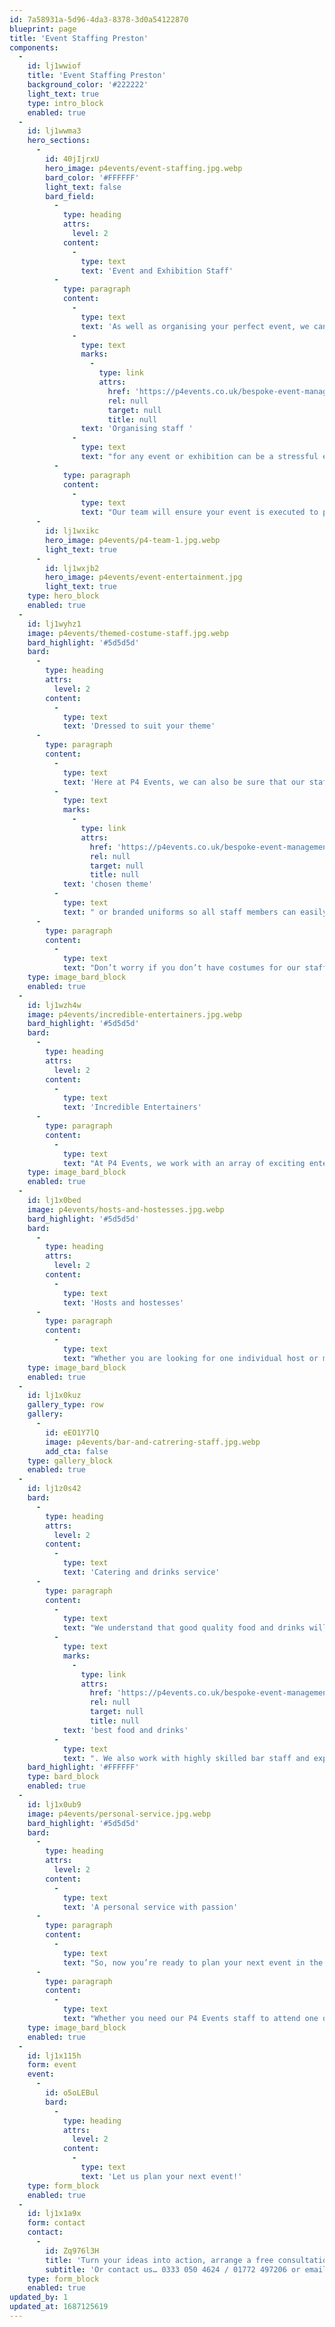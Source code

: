 ```yaml
---
id: 7a58931a-5d96-4da3-8378-3d0a54122870
blueprint: page
title: 'Event Staffing Preston'
components:
  -
    id: lj1wwiof
    title: 'Event Staffing Preston'
    background_color: '#222222'
    light_text: true
    type: intro_block
    enabled: true
  -
    id: lj1wwma3
    hero_sections:
      -
        id: 40jIjrxU
        hero_image: p4events/event-staffing.jpg.webp
        bard_color: '#FFFFFF'
        light_text: false
        bard_field:
          -
            type: heading
            attrs:
              level: 2
            content:
              -
                type: text
                text: 'Event and Exhibition Staff'
          -
            type: paragraph
            content:
              -
                type: text
                text: 'As well as organising your perfect event, we can also provide an excellent team of staff to ensure everything runs smoothly throughout the day. '
              -
                type: text
                marks:
                  -
                    type: link
                    attrs:
                      href: 'https://p4events.co.uk/bespoke-event-management/on-the-day-support/'
                      rel: null
                      target: null
                      title: null
                text: 'Organising staff '
              -
                type: text
                text: "for any event or exhibition can be a stressful experience so why not leave everything to our dedicated and experienced team?\_"
          -
            type: paragraph
            content:
              -
                type: text
                text: "Our team will ensure your event is executed to perfection, whilst you can enjoy networking with clients, colleagues or friends! Helping with everything from meet and greet at the entrance to promoting your business in the most professional way, our promotional staff will enhance your event or exhibition and ensure that your vision becomes a reality.\_"
      -
        id: lj1wxikc
        hero_image: p4events/p4-team-1.jpg.webp
        light_text: true
      -
        id: lj1wxjb2
        hero_image: p4events/event-entertainment.jpg
        light_text: true
    type: hero_block
    enabled: true
  -
    id: lj1wyhz1
    image: p4events/themed-costume-staff.jpg.webp
    bard_highlight: '#5d5d5d'
    bard:
      -
        type: heading
        attrs:
          level: 2
        content:
          -
            type: text
            text: 'Dressed to suit your theme'
      -
        type: paragraph
        content:
          -
            type: text
            text: 'Here at P4 Events, we can also be sure that our staff will represent your brand in the best way possible. Whether that’s with costumes that are in line with your '
          -
            type: text
            marks:
              -
                type: link
                attrs:
                  href: 'https://p4events.co.uk/bespoke-event-management/event-theming/'
                  rel: null
                  target: null
                  title: null
            text: 'chosen theme'
          -
            type: text
            text: " or branded uniforms so all staff members can easily be spotted in crowds, we can ensure our staff stand out to your guests.\_"
      -
        type: paragraph
        content:
          -
            type: text
            text: "Don’t worry if you don’t have costumes for our staff to wear as we can always accommodate your needs and help you with this! We can provide as little or as many staff members as you need and not only will their costumes add to the overall effect, they can oversee everything to ensure everything is going to plan too!\_"
    type: image_bard_block
    enabled: true
  -
    id: lj1wzh4w
    image: p4events/incredible-entertainers.jpg.webp
    bard_highlight: '#5d5d5d'
    bard:
      -
        type: heading
        attrs:
          level: 2
        content:
          -
            type: text
            text: 'Incredible Entertainers'
      -
        type: paragraph
        content:
          -
            type: text
            text: "At P4 Events, we work with an array of exciting entertainers that will totally wow your guests and create a lasting impression at your next Preston-based event. We can provide you with everything from magicians and silhouette artists to caricaturists, musicians and aerial bartenders so whatever unique and fun idea you had in mind, we can help to make sure your event is a huge success! Our entertainers could even form part of your event theme too so the options are endless. We can work with you on a complimentary consultation so if you have some initial ideas,\_ let’s work together and try to make your budget stretch as far as possible.\_"
    type: image_bard_block
    enabled: true
  -
    id: lj1x0bed
    image: p4events/hosts-and-hostesses.jpg.webp
    bard_highlight: '#5d5d5d'
    bard:
      -
        type: heading
        attrs:
          level: 2
        content:
          -
            type: text
            text: 'Hosts and hostesses'
      -
        type: paragraph
        content:
          -
            type: text
            text: "Whether you are looking for one individual host or multiple hosts or hostesses, we can work out a plan to make sure everything is covered.\_We will always ensure your guests are having the best time and customer service is always our priority so leave the full staffing and organisation to us!\_"
    type: image_bard_block
    enabled: true
  -
    id: lj1x0kuz
    gallery_type: row
    gallery:
      -
        id: eEO1Y7lQ
        image: p4events/bar-and-catrering-staff.jpg.webp
        add_cta: false
    type: gallery_block
    enabled: true
  -
    id: lj1z0s42
    bard:
      -
        type: heading
        attrs:
          level: 2
        content:
          -
            type: text
            text: 'Catering and drinks service'
      -
        type: paragraph
        content:
          -
            type: text
            text: "We understand that good quality food and drinks will really enhance your event whilst ensuring you keep spirits high amongst the guests too!\_As we have planned and organised many different kinds of events, we have a range of tried and tested suppliers who we can trust to deliver the "
          -
            type: text
            marks:
              -
                type: link
                attrs:
                  href: 'https://p4events.co.uk/bespoke-event-management/catering-bars/'
                  rel: null
                  target: null
                  title: null
            text: 'best food and drinks'
          -
            type: text
            text: ". We also work with highly skilled bar staff and experienced wine merchants who can make sure your guests don’t get thirsty!\_ From bespoke bar concepts and glassware to single bar units for a smaller function, whatever you require can be arranged by our friendly and professional team.\_"
    bard_highlight: '#FFFFFF'
    type: bard_block
    enabled: true
  -
    id: lj1x0ub9
    image: p4events/personal-service.jpg.webp
    bard_highlight: '#5d5d5d'
    bard:
      -
        type: heading
        attrs:
          level: 2
        content:
          -
            type: text
            text: 'A personal service with passion'
      -
        type: paragraph
        content:
          -
            type: text
            text: "So, now you’re ready to plan your next event in the Preston area, why not get in touch with us so we can take away the stress and hassle for you?\_We are happy to work with you on a complimentary consultation so we can look at your individual needs, budget and requirements, ensuring that your event is completely bespoke and tailored to you!\_"
      -
        type: paragraph
        content:
          -
            type: text
            text: "Whether you need our P4 Events staff to attend one or multiple venues, our reliable and knowledgeable team will be the only addition you need to your team!\_From a single event host to professional multi-skilled performers and models, we have all staffing covered."
    type: image_bard_block
    enabled: true
  -
    id: lj1x115h
    form: event
    event:
      -
        id: o5oLEBul
        bard:
          -
            type: heading
            attrs:
              level: 2
            content:
              -
                type: text
                text: 'Let us plan your next event!'
    type: form_block
    enabled: true
  -
    id: lj1x1a9x
    form: contact
    contact:
      -
        id: Zq976l3H
        title: 'Turn your ideas into action, arrange a free consultation'
        subtitle: 'Or contact us… 0333 050 4624 / 01772 497206 or email us: info@p4events.co.uk'
    type: form_block
    enabled: true
updated_by: 1
updated_at: 1687125619
---
```

